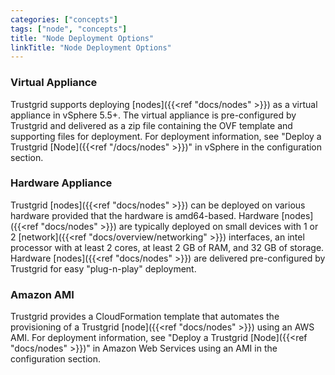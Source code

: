 ```yaml
---
categories: ["concepts"]
tags: ["node", "concepts"]
title: "Node Deployment Options"
linkTitle: "Node Deployment Options"
---
```


### Virtual Appliance

Trustgrid supports deploying [nodes]({{<ref "docs/nodes" >}}) as a virtual appliance in vSphere 5.5+. The virtual appliance is pre-configured by Trustgrid and delivered as a zip file containing the OVF template and supporting files for deployment. For deployment information, see "Deploy a Trustgrid [Node]({{<ref "/docs/nodes" >}})" in vSphere in the configuration section.

### Hardware Appliance

Trustgrid [nodes]({{<ref "docs/nodes" >}}) can be deployed on various hardware provided that the hardware is amd64-based. Hardware [nodes]({{<ref "docs/nodes" >}}) are typically deployed on small devices with 1 or 2 [network]({{<ref "docs/overview/networking" >}}) interfaces, an intel processor with at least 2 cores, at least 2 GB of RAM, and 32 GB of storage. Hardware [nodes]({{<ref "docs/nodes" >}}) are delivered pre-configured by Trustgrid for easy "plug-n-play" deployment.

### Amazon AMI

Trustgrid provides a CloudFormation template that automates the provisioning of a Trustgrid [node]({{<ref "docs/nodes" >}}) using an AWS AMI. For deployment information, see "Deploy a Trustgrid [Node]({{<ref "docs/nodes" >}})" in Amazon Web Services using an AMI in the configuration section.
